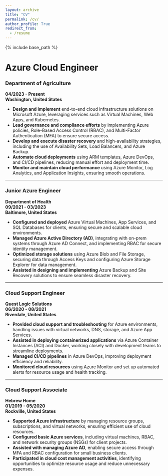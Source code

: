 ```yaml
---
layout: archive
title: "CV"
permalink: /cv/
author_profile: True
redirect_from:
  - /resume
---
```


{% include base_path %}

# **Azure Cloud Engineer**

### **Department of Agriculture**  
**04/2023 - Present**  
**Washington, United States**

- **Design and implement** end-to-end cloud infrastructure solutions on Microsoft Azure, leveraging services such as Virtual Machines, Web Apps, and Kubernetes.
- **Lead governance and compliance efforts** by implementing Azure policies, Role-Based Access Control (RBAC), and Multi-Factor Authentication (MFA) to ensure secure access.
- **Develop and execute disaster recovery** and high-availability strategies, including the use of Availability Sets, Load Balancers, and Azure Backup.
- **Automate cloud deployments** using ARM templates, Azure DevOps, and CI/CD pipelines, reducing manual effort and deployment time.
- **Monitor and maintain cloud performance** using Azure Monitor, Log Analytics, and Application Insights, ensuring smooth operations.

---

### **Junior Azure Engineer**  
**Department of Health**  
**09/2021 - 03/2023**  
**Baltimore, United States**

- **Configured and deployed** Azure Virtual Machines, App Services, and SQL Databases for clients, ensuring secure and scalable cloud environments.
- **Managed Azure Active Directory (AD)**, integrating with on-prem systems through Azure AD Connect, and implementing RBAC for secure identity management.
- **Optimized storage solutions** using Azure Blob and File Storage, securing data through Access Keys and configuring Azure Storage Explorer for data management.
- **Assisted in designing and implementing** Azure Backup and Site Recovery solutions to ensure seamless disaster recovery.

---

### **Cloud Support Engineer**  
**Quest Logic Solutions**  
**06/2020 - 08/2021**  
**Riverdale, United States**

- **Provided cloud support and troubleshooting** for Azure environments, handling issues with virtual networks, DNS, storage, and Azure App Services.
- **Assisted in deploying containerized applications** via Azure Container Instances (ACI) and Docker, working closely with development teams to streamline deployments.
- **Managed CI/CD pipelines** in Azure DevOps, improving deployment efficiency and reliability.
- **Monitored cloud resources** using Azure Monitor and set up automated alerts for resource usage and health tracking.

---

### **Cloud Support Associate**  
**Hebrew Home**  
**01/2019 - 05/2020**  
**Rockville, United States**

- **Supported Azure infrastructure** by managing resource groups, subscriptions, and virtual networks, ensuring efficient use of cloud resources.
- **Configured basic Azure services**, including virtual machines, RBAC, and network security groups (NSGs) for client projects.
- **Assisted with managing Azure AD**, enabling secure access through MFA and RBAC configuration for small business clients.
- **Participated in cloud cost management activities**, identifying opportunities to optimize resource usage and reduce unnecessary expenses.
